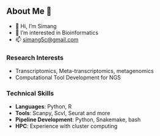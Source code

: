 ## About Me 👋
- 👋 Hi, I’m Simang
- 👀 I’m interested in Bioinformatics
- 📫 simang5c@gmail.com

### Research Interests
- Transcriptomics, Meta-transcriptomics, metagenomics
- Computational Tool Development for NGS

### Technical Skills
- **Languages**: Python, R
- **Tools**: Scanpy, ScvI, Seurat and more
- **Pipeline Development**: Python, Snakemake, bash
- **HPC**: Experience with cluster computing

<!---
I love coding in R and python. I use both R and python routinely for my data analysis and automating boring tasks. Please feel free to write me for any collaboration
--->



